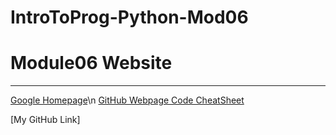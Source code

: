 # IntroToProg-Python-Mod06

# Module06 Website
---
[Google Homepage](https://www.google.com "Google's Homepage")\n
[GitHub Webpage Code CheatSheet](https://github.com/adam-p/markdown-here/wiki/Markdown-Cheatsheet)

[My GitHub Link]
